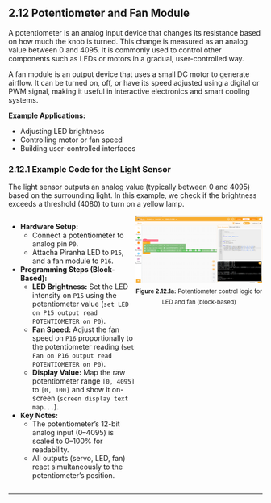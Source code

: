 

## 2.12  Potentiometer and Fan Module

A potentiometer is an analog input device that changes its resistance based on how much the knob is turned. This change is measured as an analog value between 0 and 4095. It is commonly used to control other components such as LEDs or motors in a gradual, user-controlled way.

A fan module is an output device that uses a small DC motor to generate airflow. It can be turned on, off, or have its speed adjusted using a digital or PWM signal, making it useful in interactive electronics and smart cooling systems.

**Example Applications:**
- Adjusting LED brightness
- Controlling motor or fan speed
- Building user-controlled interfaces

### 2.12.1 Example Code for the Light Sensor

The light sensor outputs an analog value (typically between 0 and 4095) based on the surrounding light. In this example, we check if the brightness exceeds a threshold (4080) to turn on a yellow lamp.

<div style="display: flex; align-items: flex-start; justify-content: space-between;">
  <div style="flex: 1;">
    <ul>
      <li><b>Hardware Setup:</b>
        <ul>
          <li>Connect a potentiometer to analog pin <code>P0</code>.</li>
          <li>Attacha Piranha LED to <code>P15</code>, and a fan module to <code>P16</code>.</li>
        </ul>
      </li>
      <li><b>Programming Steps (Block-Based):</b>
        <ul>
          <li><b>LED Brightness:</b> Set the LED intensity on <code>P15</code> using the potentiometer value (<code>set LED on P15 output read POTENTIOMETER on P0</code>).</li>
          <li><b>Fan Speed:</b> Adjust the fan speed on <code>P16</code> proportionally to the potentiometer reading (<code>set Fan on P16 output read POTENTIOMETER on P0</code>).</li>
          <li><b>Display Value:</b> Map the raw potentiometer range <code>[0, 4095]</code> to <code>[0, 100]</code> and show it on-screen (<code>screen display text map...</code>).</li>
        </ul>
      </li>
      <li><b>Key Notes:</b>
        <ul>
          <li>The potentiometer’s 12-bit analog input (0–4095) is scaled to 0–100% for readability.</li>
          <li>All outputs (servo, LED, fan) react simultaneously to the potentiometer’s position.</li>
        </ul>
      </li>
    </ul>
  </div>
  <div style="flex: 1; text-align: center;">
    <img src="https://raw.githubusercontent.com/LovejoyMhishi/sheenbot-manual/main/images/26.png" width="500"/>
    <div><sub><b>Figure 2.12.1a:</b> Potentiometer control logic for  LED and fan (block-based)</sub></div>
  </div>
</div>

---